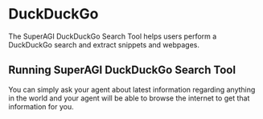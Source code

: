 # DuckDuckGo

The SuperAGI DuckDuckGo Search Tool helps users perform a DuckDuckGo search and extract snippets and webpages.

## Running SuperAGI DuckDuckGo Search Tool

You can simply ask your agent about latest information regarding anything in the world and your agent will be able to browse the internet to get that information for you.
